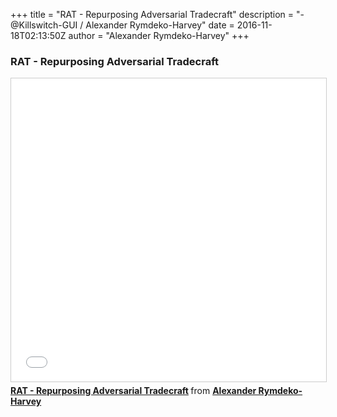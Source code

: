 +++
title = "RAT - Repurposing Adversarial Tradecraft"
description = "- @Killswitch-GUI / Alexander Rymdeko-Harvey"
date = 2016-11-18T02:13:50Z
author = "Alexander Rymdeko-Harvey"
+++

### RAT - Repurposing Adversarial Tradecraft

<iframe src="//www.slideshare.net/slideshow/embed_code/key/xP4PRrSuJQGOb2" width="595" height="485" frameborder="0" marginwidth="0" marginheight="0" scrolling="no" style="border:1px solid #CCC; border-width:1px; margin-bottom:5px; max-width: 100%;" allowfullscreen> </iframe> <div style="margin-bottom:5px"> <strong> <a href="//www.slideshare.net/AlexanderRymdekoHarv/rat-repurposing-adversarial-tradecraft" title="RAT - Repurposing Adversarial Tradecraft" target="_blank">RAT - Repurposing Adversarial Tradecraft</a> </strong> from <strong><a target="_blank" href="//www.slideshare.net/AlexanderRymdekoHarv">Alexander Rymdeko-Harvey</a></strong> </div>